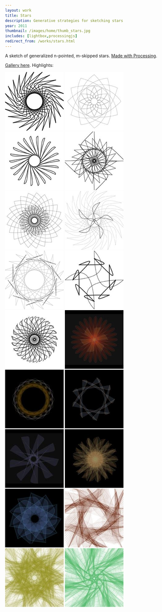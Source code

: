 ```yaml
---
layout: work
title: Stars
description: Generative strategies for sketching stars
year: 2011
thumbnail: /images/home/thumb_stars.jpg
includes: [lightbox,processingjs]
redirect_from: /works/stars.html
---
```



A sketch of generalized n-pointed, m-skipped stars. [Made with Processing](https://www.openprocessing.org/sketch/65386).

<center>
<canvas data-processing-sources="/code/Stars/Stars.pde"></canvas>
</center>

[Gallery here](https://www.flickr.com/photos/genekogan/sets/72157627624884838/).  Highlights:

<p>
	<a href="/images/stars/star-00001.jpg" rel="lightbox[bw]"><img src="/images/stars/thumb_star-00001.jpg" /></a>
	<a href="/images/stars/star-00004.jpg" rel="lightbox[bw]"><img src="/images/stars/thumb_star-00004.jpg" /></a>
	<a href="/images/stars/star-00005.jpg" rel="lightbox[bw]"><img src="/images/stars/thumb_star-00005.jpg" /></a>
	<a href="/images/stars/star-00010.jpg" rel="lightbox[bw]"><img src="/images/stars/thumb_star-00010.jpg" /></a>
	<a href="/images/stars/star-00011.jpg" rel="lightbox[bw]"><img src="/images/stars/thumb_star-00011.jpg" /></a>
	<a href="/images/stars/star-00014.jpg" rel="lightbox[bw]"><img src="/images/stars/thumb_star-00014.jpg" /></a>
	<a href="/images/stars/star-00016.jpg" rel="lightbox[bw]"><img src="/images/stars/thumb_star-00016.jpg" /></a>
	<a href="/images/stars/star-00022.jpg" rel="lightbox[bw]"><img src="/images/stars/thumb_star-00022.jpg" /></a>
	<a href="/images/stars/star-00028.jpg" rel="lightbox[bw]"><img src="/images/stars/thumb_star-00028.jpg" /></a>
	<a href="/images/stars/star04.jpg" rel="lightbox[star]"><img src="/images/stars/thumb_star04.jpg" /></a>
	<a href="/images/stars/star06.jpg" rel="lightbox[star]"><img src="/images/stars/thumb_star06.jpg" /></a>
	<a href="/images/stars/star08.jpg" rel="lightbox[star]"><img src="/images/stars/thumb_star08.jpg" /></a>
	<a href="/images/stars/star10.jpg" rel="lightbox[star]"><img src="/images/stars/thumb_star10.jpg" /></a>
	<a href="/images/stars/star12.jpg" rel="lightbox[star]"><img src="/images/stars/thumb_star12.jpg" /></a>
	<a href="/images/stars/star13.jpg" rel="lightbox[star]"><img src="/images/stars/thumb_star13.jpg" /></a>
	<a href="/images/stars/bezier1.jpg" rel="lightbox[bez]"><img src="/images/stars/thumb_bezier1.jpg" /></a>
	<a href="/images/stars/bezier3.jpg" rel="lightbox[bez]"><img src="/images/stars/thumb_bezier3.jpg" /></a>
	<a href="/images/stars/bezier6.jpg" rel="lightbox[bez]"><img src="/images/stars/thumb_bezier6.jpg" /></a>
</p>